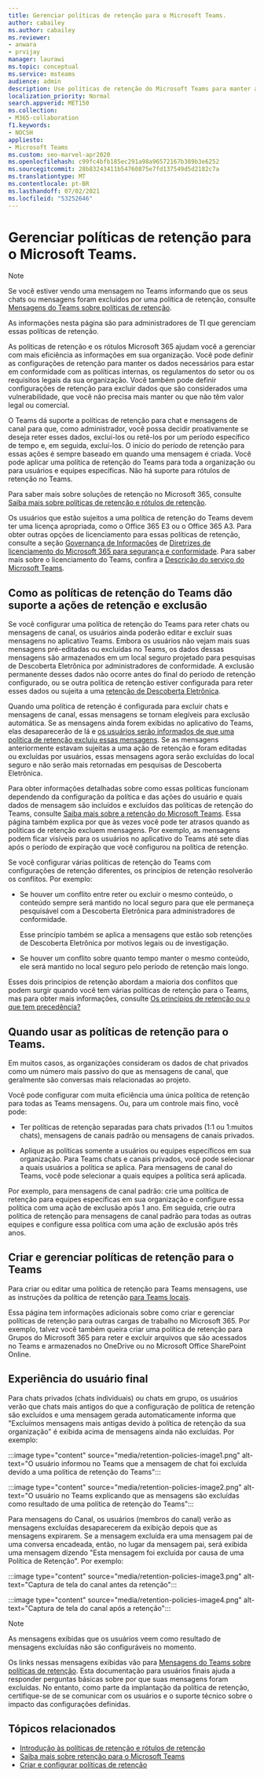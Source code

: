 ```yaml
---
title: Gerenciar políticas de retenção para o Microsoft Teams.
author: cabailey
ms.author: cabailey
ms.reviewer:
- anwara
- prvijay
manager: laurawi
ms.topic: conceptual
ms.service: msteams
audience: admin
description: Use políticas de retenção do Microsoft Teams para manter as mensagens de que sua organização precisa para estar em conformidade com políticas internas, regulamentos do setor ou requisitos legais e excluir mensagens que são consideradas uma vulnerabilidade ou que não têm valor comercial legal.
localization_priority: Normal
search.appverid: MET150
ms.collection:
- M365-collaboration
f1.keywords:
- NOCSH
appliesto:
- Microsoft Teams
ms.custom: seo-marvel-apr2020
ms.openlocfilehash: c99fc4bfb185ec291a98a96572167b389b3e6252
ms.sourcegitcommit: 28b83243411b54760875e7fd137549d5d2182c7a
ms.translationtype: MT
ms.contentlocale: pt-BR
ms.lasthandoff: 07/02/2021
ms.locfileid: "53252646"
---
```

# <a name="manage-retention-policies-for-microsoft-teams"></a>Gerenciar políticas de retenção para o Microsoft Teams.

> [!NOTE]
> Se você estiver vendo uma mensagem no Teams informando que os seus chats ou mensagens foram excluídos por uma política de retenção, consulte [Mensagens do Teams sobre políticas de retenção](https://support.microsoft.com/office/teams-messages-about-retention-policies-c151fa2f-1558-4cf9-8e51-854e925b483b).
> 
> As informações nesta página são para administradores de TI que gerenciam essas políticas de retenção.

As políticas de retenção e os rótulos Microsoft 365 ajudam você a gerenciar com mais eficiência as informações em sua organização. Você pode definir as configurações de retenção para manter os dados necessários para estar em conformidade com as políticas internas, os regulamentos do setor ou os requisitos legais da sua organização. Você também pode definir configurações de retenção para excluir dados que são considerados uma vulnerabilidade, que você não precisa mais manter ou que não têm valor legal ou comercial.

O Teams dá suporte a políticas de retenção para chat e mensagens de canal para que, como administrador, você possa decidir proativamente se deseja reter esses dados, excluí-los ou retê-los por um período específico de tempo e, em seguida, excluí-los. O início do período de retenção para essas ações é sempre baseado em quando uma mensagem é criada. Você pode aplicar uma política de retenção do Teams para toda a organização ou para usuários e equipes específicas. Não há suporte para rótulos de retenção no Teams.

Para saber mais sobre soluções de retenção no Microsoft 365, consulte [Saiba mais sobre políticas de retenção e rótulos de retenção](/microsoft-365/compliance/retention).

Os usuários que estão sujeitos a uma política de retenção do Teams devem ter uma licença apropriada, como o Office 365 E3 ou o Office 365 A3. Para obter outras opções de licenciamento para essas políticas de retenção, consulte a seção [Governança de Informações](/office365/servicedescriptions/microsoft-365-service-descriptions/microsoft-365-tenantlevel-services-licensing-guidance/microsoft-365-security-compliance-licensing-guidance#information-governance) de [Diretrizes de licenciamento do Microsoft 365 para segurança e conformidade](/office365/servicedescriptions/microsoft-365-service-descriptions/microsoft-365-tenantlevel-services-licensing-guidance/microsoft-365-security-compliance-licensing-guidance#information-governance). Para saber mais sobre o licenciamento do Teams, confira a [Descrição do serviço do Microsoft Teams](/office365/servicedescriptions/teams-service-description).

## <a name="how-teams-retention-policies-support-retain-and-delete-actions"></a>Como as políticas de retenção do Teams dão suporte a ações de retenção e exclusão

Se você configurar uma política de retenção do Teams para reter chats ou mensagens de canal, os usuários ainda poderão editar e excluir suas mensagens no aplicativo Teams. Embora os usuários não vejam mais suas mensagens pré-editadas ou excluídas no Teams, os dados dessas mensagens são armazenados em um local seguro projetado para pesquisas de Descoberta Eletrônica por administradores de conformidade. A exclusão permanente desses dados não ocorre antes do final do período de retenção configurado, ou se outra política de retenção estiver configurada para reter esses dados ou sujeita a uma [retenção de Descoberta Eletrônica](/microsoft-365/compliance/retention#when-to-use-retention-policies-and-retention-labels-or-ediscovery-holds).

Quando uma política de retenção é configurada para excluir chats e mensagens de canal, essas mensagens se tornam elegíveis para exclusão automática. Se as mensagens ainda forem exibidas no aplicativo do Teams, elas desaparecerão de lá e [os usuários serão informados de que uma política de retenção excluiu essas mensagens](#end-user-experience). Se as mensagens anteriormente estavam sujeitas a uma ação de retenção e foram editadas ou excluídas por usuários, essas mensagens agora serão excluídas do local seguro e não serão mais retornadas em pesquisas de Descoberta Eletrônica.

Para obter informações detalhadas sobre como essas políticas funcionam dependendo da configuração da política e das ações do usuário e quais dados de mensagem são incluídos e excluídos das políticas de retenção do Teams, consulte [Saiba mais sobre a retenção do Microsoft Teams](/microsoft-365/compliance/retention-policies-teams). Essa página também explica por que às vezes você pode ter atrasos quando as políticas de retenção excluem mensagens. Por exemplo, as mensagens podem ficar visíveis para os usuários no aplicativo do Teams até sete dias após o período de expiração que você configurou na política de retenção.

Se você configurar várias políticas de retenção do Teams com configurações de retenção diferentes, os princípios de retenção resolverão os conflitos. Por exemplo:

- Se houver um conflito entre reter ou excluir o mesmo conteúdo, o conteúdo sempre será mantido no local seguro para que ele permaneça pesquisável com a Descoberta Eletrônica para administradores de conformidade.
    
    Esse princípio também se aplica a mensagens que estão sob retenções de Descoberta Eletrônica por motivos legais ou de investigação.

- Se houver um conflito sobre quanto tempo manter o mesmo conteúdo, ele será mantido no local seguro pelo período de retenção mais longo.

Esses dois princípios de retenção abordam a maioria dos conflitos que podem surgir quando você tem várias políticas de retenção para o Teams, mas para obter mais informações, consulte [Os princípios de retenção ou o que tem precedência?](/microsoft-365/compliance/retention#the-principles-of-retention-or-what-takes-precedence)

## <a name="when-to-use-retention-policies-for-teams"></a>Quando usar as políticas de retenção para o Teams.

Em muitos casos, as organizações consideram os dados de chat privados como um número mais passivo do que as mensagens de canal, que geralmente são conversas mais relacionadas ao projeto.

Você pode configurar com muita eficiência uma única política de retenção para todas as Teams mensagens. Ou, para um controle mais fino, você pode:

- Ter políticas de retenção separadas para chats privados (1:1 ou 1:muitos chats), mensagens de canais padrão ou mensagens de canais privados.

- Aplique as políticas somente a usuários ou equipes específicos em sua organização. Para Teams chats e canais privados, você pode selecionar a quais usuários a política se aplica. Para mensagens de canal do Teams, você pode selecionar a quais equipes a política será aplicada.

Por exemplo, para mensagens de canal padrão: crie uma política de retenção para equipes específicas em sua organização e configure essa política com uma ação de exclusão após 1 ano. Em seguida, crie outra política de retenção para mensagens de canal padrão para todas as outras equipes e configure essa política com uma ação de exclusão após três anos.

## <a name="create-and-manage-retention-policies-for-teams"></a>Criar e gerenciar políticas de retenção para o Teams

Para criar ou editar uma política de retenção para Teams mensagens, use as instruções da política de retenção [para Teams locais](/microsoft-365/compliance/create-retention-policies#retention-policy-for-teams-locations).

Essa página tem informações adicionais sobre como criar e gerenciar políticas de retenção para outras cargas de trabalho no Microsoft 365. Por exemplo, talvez você também queira criar uma política de retenção para Grupos do Microsoft 365 para reter e excluir arquivos que são acessados no Teams e armazenados no OneDrive ou no Microsoft Office SharePoint Online.  

## <a name="end-user-experience"></a>Experiência do usuário final

Para chats privados (chats individuais) ou chats em grupo, os usuários verão que chats mais antigos do que a configuração de política de retenção são excluídos e uma mensagem gerada automaticamente informa que "Excluímos mensagens mais antigas devido à política de retenção da sua organização" é exibida acima de mensagens ainda não excluídas. Por exemplo:

:::image type="content" source="media/retention-policies-image1.png" alt-text="O usuário informou no Teams que a mensagem de chat foi excluída devido a uma política de retenção do Teams":::


:::image type="content" source="media/retention-policies-image2.png" alt-text="O usuário no Teams explicando que as mensagens são excluídas como resultado de uma política de retenção do Teams":::

Para mensagens do Canal, os usuários (membros do canal) verão as mensagens excluídas desaparecerem da exibição depois que as mensagens expirarem. Se a mensagem excluída era uma mensagem pai de uma conversa encadeada, então, no lugar da mensagem pai, será exibida uma mensagem dizendo "Esta mensagem foi excluída por causa de uma Política de Retenção". Por exemplo:

:::image type="content" source="media/retention-policies-image3.png" alt-text="Captura de tela do canal antes da retenção":::

:::image type="content" source="media/retention-policies-image4.png" alt-text="Captura de tela do canal após a retenção":::

> [!NOTE]
> As mensagens exibidas que os usuários veem como resultado de mensagens excluídas não são configuráveis no momento.

Os links nessas mensagens exibidas vão para [Mensagens do Teams sobre políticas de retenção](https://support.microsoft.com/en-us/office/teams-messages-about-retention-policies-c151fa2f-1558-4cf9-8e51-854e925b483b). Esta documentação para usuários finais ajuda a responder perguntas básicas sobre por que suas mensagens foram excluídas. No entanto, como parte da implantação da política de retenção, certifique-se de se comunicar com os usuários e o suporte técnico sobre o impacto das configurações definidas.

## <a name="related-topics"></a>Tópicos relacionados

- [Introdução às políticas de retenção e rótulos de retenção](/microsoft-365/compliance/get-started-with-retention)
- [Saiba mais sobre retenção para o Microsoft Teams](/microsoft-365/compliance/retention-policies-teams)
- [Criar e configurar políticas de retenção](/microsoft-365/compliance/create-retention-policies)

